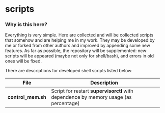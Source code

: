# scripts

### Why is this here? ###

Everything is very simple. Here are collected and will be collected scripts that somehow and are helping me in my work. They may be developed by me or forked from other authors and improved by appending some new features.
As far as possible, the repository will be supplemented: new scripts will be appeared (maybe not only for shell/bash), and errors in old ones will be fixed.


There are descriptions for developed shell scripts listed below:

File  | Description
----------------|----------------------
**control_mem.sh**  | Script for restart **supervisorctl** with dependence by memory usage (as percentage)


### 
